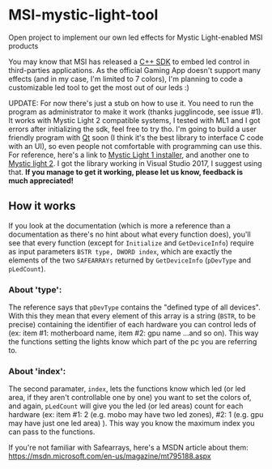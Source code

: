 # MSI-mystic-light-tool

Open project to implement our own led effects for Mystic Light-enabled MSI products

You may know that MSI has released a [C++ SDK](https://msi.com/Landing/mystic-light-motherboard#extension) to embed led control in third-parties applications. As the official Gaming App doesn't support many effects (and in my case, I'm limited to 7 colors), I'm planning to code a customizable led tool to get the most out of our leds :)

UPDATE: For now there's just a stub on how to use it. You need to run the program as administrator to make it work (thanks jugglincode, see issue #1). It works with Mystic Light 2 compatible systems, I tested with ML1 and I got errors after initializing the sdk, feel free to try tho.
I'm going to build a user friendly program with [Qt](http://qt.io) soon (I think it's the best library to interface C code with an UI), so even people not comfortable with programming can use this.
For reference, here's a link to [Mystic Light 1 installer](http://download.msi.com/uti_exe/Mystic_Light.zip), and another one to [Mystic light 2](http://download.msi.com/uti_exe/Mystic_Light_2.zip). 
I got the library working in Visual Studio 2017, I suggest using that.
**If you manage to get it working, please let us know, feedback is much appreciated!**

## How it works

If you look at the documentation (which is more a reference than a documentation as there's no hint about what every function does), you'll see that every function (except for `Initialize` and `GetDeviceInfo`) require as input parameters `BSTR type, DWORD index`, which are exactly the elements of the two `SAFEARRAYs` returned by `GetDeviceInfo` (`pDevType` and `pLedCount`).
### About 'type':
The reference says that `pDevType` contains the "defined type of all devices". With this they mean that every element of this array is a string (`BSTR`, to be precise) containing the identifier of each hardware you can control leds of (ex: item #1: motherboard name, item #2: gpu name ...and so on). This way the functions setting the lights know which part of the pc you are referring to.
### About 'index':
The second paramater, `index`, lets the functions know which led (or led area, if they aren't controllable one by one) you want to set the colors of, and again, `pLedCount` will give you the led (or led areas) count for each hardware (ex: item #1: 2 (e.g. mobo may have two led zones), #2: 1 (e.g. gpu may have just one led area) ). This way you know the maximum index you can pass to the functions.


If you're not familiar with Safearrays, here's a MSDN article about them: https://msdn.microsoft.com/en-us/magazine/mt795188.aspx

